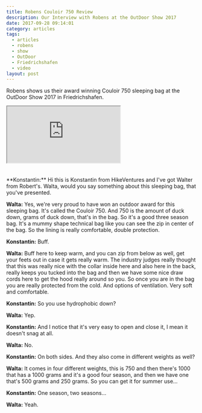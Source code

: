 ```yaml
---
title: Robens Couloir 750 Review
description: Our Interview with Robens at the OutDoor Show 2017
date: 2017-09-28 09:14:01
category: articles
tags:
  - articles
  - robens
  - show
  - OutDoor
  - Friedrichshafen
  - video
layout: post
---
```


Robens shows us their award winning Couloir 750 sleeping bag at the OutDoor Show 2017 in Friedrichshafen.

<div class="embed-responsive embed-responsive-16by9">
    <iframe class="embed-responsive-item" src="https://www.youtube-nocookie.com/embed/DcE9B8u9nps"></iframe>
</div>
<br>
<!--more-->
<br>
**Konstantin:**	Hi this is Konstantin from HikeVentures and I've got Walter from Robert's. Walta, would you say something about this sleeping bag, that you've presented.

**Walta:**	Yes, we're very proud to have won an outdoor award for this sleeping bag. It's called the Couloir 750. And 750 is the amount of duck down, grams of duck down, that's in the bag. So it's a good three season bag. It's a mummy shape technical bag like you can see the zip in center of the bag. So the lining is really comfortable, double protection.

**Konstantin:**	Buff.

**Walta:**	Buff here to keep warm, and you can zip from below as well, get your feets out in case it gets really warm. The industry judges really thought that this was really nice with the collar inside here and also here in the back, really keeps you tucked into the bag and then we have some nice draw cords here to get the hood really around so you. So once you are in the bag you are really protected from the cold. And options of ventilation. Very soft and comfortable.

**Konstantin:**	So you use hydrophobic down?

**Walta:**	Yep.

**Konstantin:**	And I notice that it's very easy to open and close it, I mean it doesn't snag at all.

**Walta:**	No.

**Konstantin:**	On both sides. And they also come in different weights as well?

**Walta:**	It comes in four different weights, this is 750 and then there's 1000 that has a 1000 grams and it's a good four season, and then we have one that's 500 grams and 250 grams. So you can get it for summer use...

**Konstantin:** One season, two seasons...

**Walta:**	Yeah.
